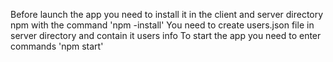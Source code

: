 Before launch the app you need to install it in the client and server directory npm  with the command 'npm -install'
You need to create users.json file in server directory and contain it users info
To start the app you need to enter commands 'npm start' 
